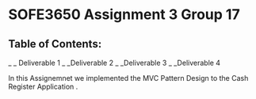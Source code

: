 # SOFE3650 Assignment 3 Group 17
 
## Table of Contents:
_ _ Deliverable  1
_ _Deliverable  2
_ _Deliverable  3
_ _Deliverable  4


In this Assignemnet we implemented the MVC Pattern Design to the Cash Register Application .
